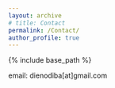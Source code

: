 ```yaml
---
layout: archive
# title: Contact
permalink: /Contact/
author_profile: true
---
```


{% include base_path %}

email: dienodiba[at]gmail.com
